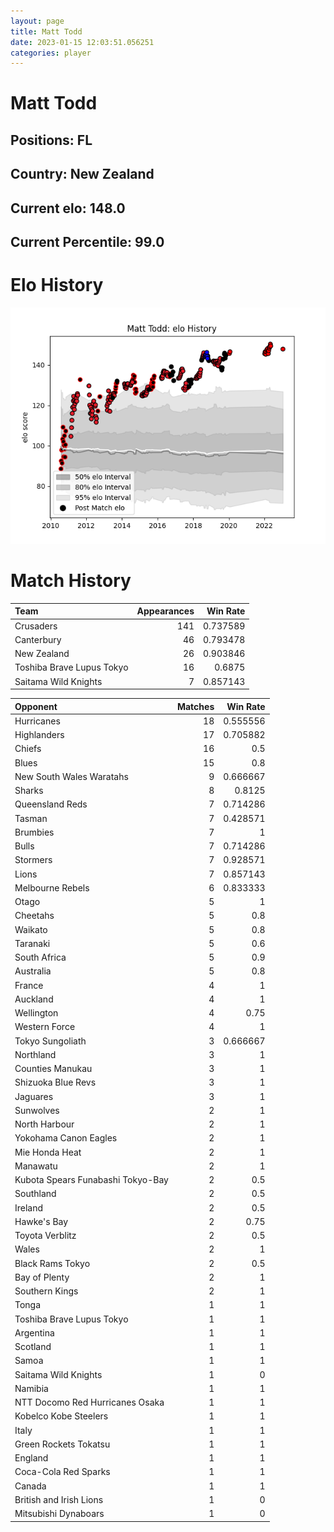 ```yaml
---  
layout: page  
title: Matt Todd  
date: 2023-01-15 12:03:51.056251  
categories: player  
---
```

# Matt Todd

## Positions: FL

## Country: New Zealand

## Current elo: 148.0

## Current Percentile: 99.0

# Elo History


![elo history](history_MattTodd.png)
# Match History


| Team                      |   Appearances |   Win Rate |
|:--------------------------|--------------:|-----------:|
| Crusaders                 |           141 |   0.737589 |
| Canterbury                |            46 |   0.793478 |
| New Zealand               |            26 |   0.903846 |
| Toshiba Brave Lupus Tokyo |            16 |   0.6875   |
| Saitama Wild Knights      |             7 |   0.857143 |

| Opponent                          |   Matches |   Win Rate |
|:----------------------------------|----------:|-----------:|
| Hurricanes                        |        18 |   0.555556 |
| Highlanders                       |        17 |   0.705882 |
| Chiefs                            |        16 |   0.5      |
| Blues                             |        15 |   0.8      |
| New South Wales Waratahs          |         9 |   0.666667 |
| Sharks                            |         8 |   0.8125   |
| Queensland Reds                   |         7 |   0.714286 |
| Tasman                            |         7 |   0.428571 |
| Brumbies                          |         7 |   1        |
| Bulls                             |         7 |   0.714286 |
| Stormers                          |         7 |   0.928571 |
| Lions                             |         7 |   0.857143 |
| Melbourne Rebels                  |         6 |   0.833333 |
| Otago                             |         5 |   1        |
| Cheetahs                          |         5 |   0.8      |
| Waikato                           |         5 |   0.8      |
| Taranaki                          |         5 |   0.6      |
| South Africa                      |         5 |   0.9      |
| Australia                         |         5 |   0.8      |
| France                            |         4 |   1        |
| Auckland                          |         4 |   1        |
| Wellington                        |         4 |   0.75     |
| Western Force                     |         4 |   1        |
| Tokyo Sungoliath                  |         3 |   0.666667 |
| Northland                         |         3 |   1        |
| Counties Manukau                  |         3 |   1        |
| Shizuoka Blue Revs                |         3 |   1        |
| Jaguares                          |         3 |   1        |
| Sunwolves                         |         2 |   1        |
| North Harbour                     |         2 |   1        |
| Yokohama Canon Eagles             |         2 |   1        |
| Mie Honda Heat                    |         2 |   1        |
| Manawatu                          |         2 |   1        |
| Kubota Spears Funabashi Tokyo-Bay |         2 |   0.5      |
| Southland                         |         2 |   0.5      |
| Ireland                           |         2 |   0.5      |
| Hawke's Bay                       |         2 |   0.75     |
| Toyota Verblitz                   |         2 |   0.5      |
| Wales                             |         2 |   1        |
| Black Rams Tokyo                  |         2 |   0.5      |
| Bay of Plenty                     |         2 |   1        |
| Southern Kings                    |         2 |   1        |
| Tonga                             |         1 |   1        |
| Toshiba Brave Lupus Tokyo         |         1 |   1        |
| Argentina                         |         1 |   1        |
| Scotland                          |         1 |   1        |
| Samoa                             |         1 |   1        |
| Saitama Wild Knights              |         1 |   0        |
| Namibia                           |         1 |   1        |
| NTT Docomo Red Hurricanes Osaka   |         1 |   1        |
| Kobelco Kobe Steelers             |         1 |   1        |
| Italy                             |         1 |   1        |
| Green Rockets Tokatsu             |         1 |   1        |
| England                           |         1 |   1        |
| Coca-Cola Red Sparks              |         1 |   1        |
| Canada                            |         1 |   1        |
| British and Irish Lions           |         1 |   0        |
| Mitsubishi Dynaboars              |         1 |   0        |